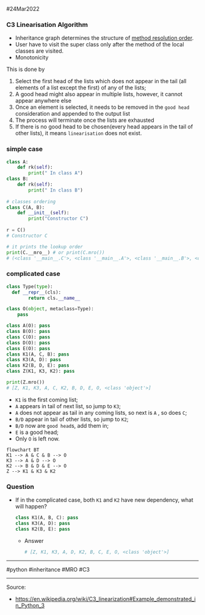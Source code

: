 #24Mar2022

### C3 Linearisation Algorithm

- Inheritance graph determines the structure of [method resolution order](22Mar2022_MRO.md).
- User have to visit the super class only after the method of the local classes are visited.
- Monotonicity

This is done by 

1. Select the first head of the lists which does not appear in the tail (all elements of a list except the first) of any of the lists;
2. A good head might also appear in multiple lists, however, it cannot appear anywhere else
3. Once an element is selected, it needs to be removed in the `good head` consideration and appended to the output list
4. The process will terminate once the lists are exhausted
5. If there is no good head to be chosen(every head appears in the tail of other lists), it means `linearisation` does not exist.



### simple case

```python
class A:
    def rk(self):
        print(" In class A")
class B:
    def rk(self):
        print(" In class B")
  
# classes ordering
class C(A, B):
    def __init__(self):
        print("Constructor C")
  
r = C()
# Constructor C

# it prints the lookup order 
print(C.__mro__) # or print(C.mro())
# (<class '__main__.C'>, <class '__main__.A'>, <class '__main__.B'>, <class 'object'>)
```



### complicated case

```python
class Type(type):  
  def __repr__(cls):
        return cls.__name__

class O(object, metaclass=Type): 
    pass

class A(O): pass
class B(O): pass
class C(O): pass
class D(O): pass
class E(O): pass
class K1(A, C, B): pass 
class K3(A, D): pass
class K2(B, D, E): pass
class Z(K1, K3, K2): pass

print(Z.mro())
# [Z, K1, K3, A, C, K2, B, D, E, O, <class 'object'>]
```

- `K1` is the first coming list; 
-  `A` appears in tail of next list, so jump to `K3`;
- `A` does not appear as tail in any coming lists, so next is `A` , so does `C`;
- `B/D` appear in tail of other lists, so jump to `K2`;
- `B/D` now are `good head`s, add them in;
- `E` is a good head;
- Only `O` is left now.

```mermaid
flowchart BT
K1 --> A & C & B --> O
K3 --> A & D --> O
K2 --> B & D & E --> O
Z --> K1 & K3 & K2
```



### Question 

- If in the complicated case, both `K1` and  `K2` have new dependency, what will happen?

  ```python
  class K1(A, B, C): pass
  class K3(A, D): pass
  class K2(B, E): pass
  ```

  - Answer 

    ```bash
    # [Z, K1, K3, A, D, K2, B, C, E, O, <class 'object'>]
    ```

    

---

#python #inheritance #MRO #C3

---

Source: 

- https://en.wikipedia.org/wiki/C3_linearization#Example_demonstrated_in_Python_3